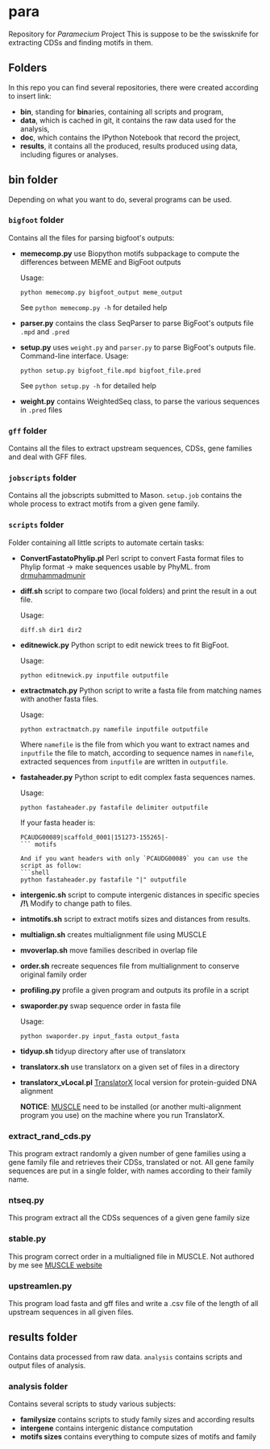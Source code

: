 # para #
Repository for *Paramecium* Project
This is suppose to be the swissknife for extracting CDSs and finding motifs in them.

## Folders ##

In this repo you can find several repositories, there were created according to insert link:
+ **bin**, standing for **bin**aries, containing all scripts and program,
+ **data**, which is cached in git, it contains the raw data used for the analysis,
+ **doc**, which contains the IPython Notebook that record the project,
+ **results**, it contains all the produced, results produced using data, including figures or analyses.

## bin folder ##

Depending on what you want to do, several programs can be used.

### `bigfoot` folder ###

Contains all the files for parsing bigfoot's outputs:

+ **memecomp.py** use Biopython motifs subpackage to compute the differences between MEME and BigFoot outputs

   Usage:
   ```shell
   python memecomp.py bigfoot_output meme_output
   ```
   See `python memecomp.py -h` for detailed help
+ **parser.py** contains the class SeqParser to parse BigFoot's outputs file `.mpd` and `.pred`
+ **setup.py** uses `weight.py` and `parser.py` to parse BigFoot's outputs file. Command-line interface.
   Usage:
   ```shell
   python setup.py bigfoot_file.mpd bigfoot_file.pred
   ```
   See `python setup.py -h` for detailed help
+ **weight.py** contains WeightedSeq class, to parse the various sequences in `.pred` files

### `gff` folder ###

Contains all the files to extract upstream sequences, CDSs, gene families and deal with GFF files.

### `jobscripts` folder ###

Contains all the jobscripts submitted to Mason. `setup.job` contains the whole process to extract motifs from a given gene family.

### `scripts` folder ###

Folder containing all little scripts to automate certain tasks:

+ **ConvertFastatoPhylip.pl** Perl script to convert Fasta format files to Phylip format -> make sequences usable by PhyML. from [drmuhammadmunir](https://github.com/drmuhammadmunir/perl)
+ **diff.sh** script to compare two (local folders) and print the result in a out file.

   Usage:
   ```shell
   diff.sh dir1 dir2
   ```

+ **editnewick.py** Python script to edit newick trees to fit BigFoot.

   Usage: 
   ```shell
   python editnewick.py inputfile outputfile
   ```

+ **extractmatch.py** Python script to write a fasta file from matching names with another fasta files.

   Usage:
   ```shell
   python extractmatch.py namefile inputfile outputfile
   ```
   
   Where `namefile` is the file from which you want to extract names and `inputfile` the file to match, according to sequence names in `namefile`, extracted sequences from `inputfile` are written in `outputfile`.

+ **fastaheader.py** Python script to edit complex fasta sequences names.
   
   Usage:
   ```shell
   python fastaheader.py fastafile delimiter outputfile
   ```
   
   If your fasta header is:
   ```
   PCAUDG00089|scaffold_0001|151273-155265|-
   ``` motifs
   
   And if you want headers with only `PCAUDG00089` you can use the script as follow:
   ```shell
   python fastaheader.py fastafile "|" outputfile
   ```

+ **intergenic.sh** script to compute intergenic distances in specific species
   **/!\\** Modify to change path to files.

+ **intmotifs.sh** script to extract motifs sizes and distances from results.
+ **multialign.sh** creates multialignment file using MUSCLE
+ **mvoverlap.sh** move families described in overlap file
+ **order.sh** recreate sequences file from multialignment to conserve original family order
+ **profiling.py** profile a given program and outputs its profile in a script
+ **swaporder.py** swap sequence order in fasta file

   Usage:
   ```shell
   python swaporder.py input_fasta output_fasta
   ```
   
+ **tidyup.sh** tidyup directory after use of translatorx
+ **translatorx.sh** use translatorx on a given set of files in a directory
+ **translatorx_vLocal.pl** [TranslatorX](http://translatorx.co.uk/) local version for protein-guided DNA alignment
   
   **NOTICE**: [MUSCLE](http://drive5.com/muscle/) need to be installed (or another multi-alignment program you use) on the machine where you run TranslatorX.

### extract_rand_cds.py ###

This program extract randomly a given number of gene families using a gene family file and retrieves their CDSs, translated or not.
All gene family sequences are put in a single folder, with names according to their family name.

### ntseq.py ###

This program extract all the CDSs sequences of a given gene family size

### stable.py ###

This program correct order in a multialigned file in MUSCLE. Not authored by me see [MUSCLE website](http://drive5.com/muscle/stable.html)

### upstreamlen.py ###

This program load fasta and gff files and write a .csv file of the length of all upstream sequences in all given files.

## results folder ##

Contains data processed from raw data. `analysis` contains scripts and output files of analysis.

### analysis folder ###

Contains several scripts to study various subjects:

+ **familysize** contains scripts to study family sizes and according results
+ **intergene** contains intergenic distance computation
+ **motifs sizes** contains everything to compute sizes of motifs and family